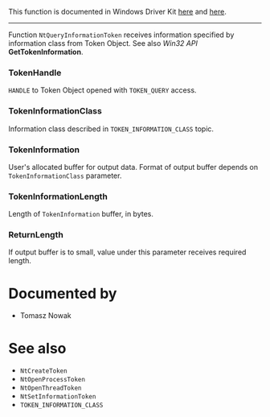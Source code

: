 This function is documented in Windows Driver Kit [here](https://learn.microsoft.com/en-us/windows-hardware/drivers/ddi/ntifs/nf-ntifs-ntqueryinformationtoken) and [here](https://learn.microsoft.com/en-us/windows-hardware/drivers/ddi/ntifs/nf-ntifs-zwqueryinformationtoken).

---

Function `NtQueryInformationToken` receives information specified by information class from Token Object. See also *Win32 API* **GetTokenInformation**.

### TokenHandle

`HANDLE` to Token Object opened with `TOKEN_QUERY` access.

### TokenInformationClass

Information class described in `TOKEN_INFORMATION_CLASS` topic.

### TokenInformation

User's allocated buffer for output data. Format of output buffer depends on `TokenInformationClass` parameter.

### TokenInformationLength

Length of `TokenInformation` buffer, in bytes.

### ReturnLength

If output buffer is to small, value under this parameter receives required length.

# Documented by

* Tomasz Nowak

# See also

* `NtCreateToken`
* `NtOpenProcessToken`
* `NtOpenThreadToken`
* `NtSetInformationToken`
* `TOKEN_INFORMATION_CLASS`

